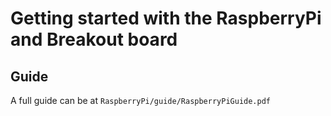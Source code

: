 # Getting started with the RaspberryPi and Breakout board

## Guide

A full guide can be at ```RaspberryPi/guide/RaspberryPiGuide.pdf```
